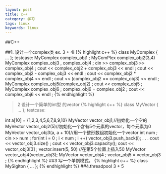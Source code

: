 ```yaml
---
layout: post
title: c++
category: 学习
tags: linux
keywords: linux
---
```


##C++

##1. 设计一个complex类
ex. 3 + 4i
{% highlight c++ %}
class MyComplex
{
...
};
testcase:
MyComplex complex_obj1 ;
MyComPlex complex_obj2(3,4)
MyComplex complex_obj3 , complex_obj4 ;
cin >> complex_obj3 >> complex_obj4 ;
cout << complex_obj2 + complex_obj3 << endl ;
cout << complex_obj2 - complex_obj3 << endl ;
cout << complex_obj2 * complex_obj4 << endl ;
cout << (complex_obj2 == complex_obj3) << endl ;
MyComplex  complex_obj5(complex_obj2) ;
cout << complex_obj5  ;
MyComplex  complex_obj6 ;
complex_obj6 = complex_obj2 ;
cout << complex_obj6 << endl ;
{% endhighlight %}
>2 设计一个简单的int型 的vector
{% highlight c++ %}
class MyVector
{
	...
};
testcase:

int a[10] = {1,2,3,4,5,6,7,8,9,10}
MyVector vector_obj1;//初始化一个空的
MyVector vector_obj2(5)//初始化一个含有5个元素的vector，每个元素为0
MyVector vector_obj3(a, a + 10)//用一个整形数组初始化一个vector
int num ;
cin >> num ;
for(int  i = 0 ; i < num ; i ++)
vector_obj3.push_back(i);
.
.
.
cout << vector_obj3.size() ;
cout << vector_obj3.capacity();
cout << vector_obj3[3] ;
vector.insert(5, 50) //在第5个位置上插入50
MyVector vector_obj4(vector_obj3);
MyVector vector_obj4 ;
vector_obj5 = vector_obj3 ;
{% endhighlight %}
##3 写一个单例模式。
{% highlight c++ %}
class MySiglton
{
...
};
{% endhighlight %}
##4.threadpool
3 + 5




